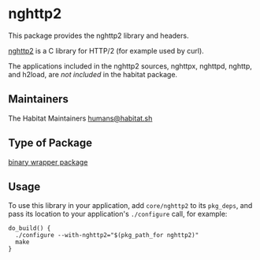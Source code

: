 # nghttp2

This package provides the nghttp2 library and headers.

[nghttp2](http://nghttp2.org) is a C library for HTTP/2 (for example used by
curl).

The applications included in the nghttp2 sources, nghttpx, nghttpd, nghttp, and
h2load, are *not included* in the habitat package.

## Maintainers

The Habitat Maintainers humans@habitat.sh

## Type of Package

[binary wrapper package](https://www.habitat.sh/docs/best-practices/#binary-wrapper-packages)

## Usage

To use this library in your application, add `core/nghttp2` to its `pkg_deps`,
and pass its location to your application's `./configure` call, for example:

```
do_build() {
  ./configure --with-nghttp2="$(pkg_path_for nghttp2)"
  make
}
```

